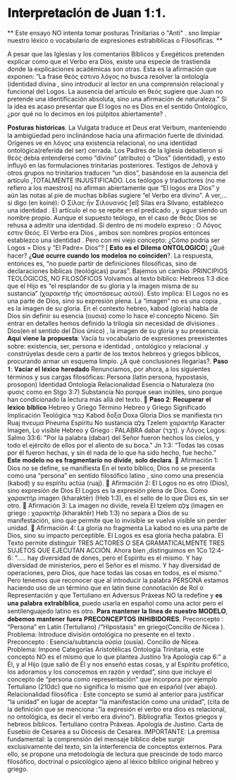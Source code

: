 # 𝐈𝐧𝐭𝐞𝐫𝐩𝐫𝐞𝐭𝐚𝐜𝐢ó𝐧 𝐝𝐞 𝐉𝐮𝐚𝐧 𝟏:𝟏.
** Este ensayo NO intenta tomar posturas Trinitarias o "Anti" . sno limpiar nuestro léxico o vocabulario de expresiones estrabiblicas o Filosóficas. **

A pesar que las Iglesias y los comentarios Bíblicos y Exegéticos pretenden explicar como que el Verbo era Dios, existe una especie de trastienda donde la explicaciones académicas son otras.
Esta es la afirmación que exponen: “La frase θεός  εστινο λόγος no busca resolver la ontología (identidad divina , sino introducir al lector en una comprensión relacional y funcional del Logos. La ausencia del artículo en θεός sugiere que Juan no pretende una identificación absoluta, sino una afirmación de naturaleza.”
Si la idea es acaso presentar que El logos no es Dios en el sentido Ontológico, ¿por qué no lo decimos en los púlpitos abiertamente? . 

𝐏𝐨𝐬𝐭𝐮𝐫𝐚𝐬 𝐡𝐢𝐬𝐭𝐨́𝐫𝐢𝐜𝐚𝐬.
La Vulgata traduce et Deus erat Verbum, manteniendo la ambigüedad pero inclinándose hacia una afirmación fuerte de divinidad.
Orígenes ve en λόγος una existencia relacional, no una identidad ontológica(referida del ser) cerrada.
Los Padres de la Iglesia debatieron si θεός debía entenderse como “divino” (atributo) o “Dios” (identidad), y esto influyó en las formulaciones trinitarias posteriores.
Testigos de Jehová y otros grupos no trinitarios traducen “un dios”, basándose en la ausencia del artículo ,TOTALMENTE INJUSTIFICADO.
Los teólogos y traductores (no me refiero a los maestros) no  afirman abiertamente que “El logos era Dios” y aún las notas al pie de muchas biblias sugiere “el Verbo era divino”.
 A ver,... si digo (en koiné): 
Ο Σίλας ἦν Σιλουανός [el] Silas era Silvano, establezco una identidad .
El artículo el no se repite en el predicado , y sigue siendo un nombre propio.
Aunque el supuesto teólogo, en el caso de θεός Dios se rehusa a admitir una identidad.
Si dentro de mi modelo expreso :
Ο Λόγος εστιν Θεός. El Verbo era Dios , ambos son nombres propios entonces establezco una identidad .
Pero con mi viejo concepto: ¿Cómo podría ser Logos = Dios y “El Padre= Dios”? [ 𝐄𝐬𝐭𝐨 𝐞𝐬 𝐞𝐥 𝐃𝐢𝐥𝐞𝐦𝐚 𝐎𝐍𝐓𝐎𝐋𝐎́𝐆𝐈𝐂𝐎] ¿Qué hacer?
¿𝐐𝐮𝐞́ 𝐨𝐜𝐮𝐫𝐫𝐞 𝐜𝐮𝐚𝐧𝐝𝐨 𝐥𝐨𝐬 𝐦𝐨𝐝𝐞𝐥𝐨𝐬 𝐧𝐨 𝐜𝐨𝐢𝐧𝐜𝐢𝐝𝐞𝐧?.
La respuesta, entonces es, “no puede partir de definiciones filosóficas, sino de declaraciones bíblicas (teológicas) puras”.
Bajemos un cambio :PRINCIPIOS TEOLÓGICOS, NO FILOSÓFICOS
Volvamos al texto bíblico:
Hebreos 1:3 dice que el Hijo es “el resplandor de su gloria y la imagen misma de su sustancia” (χαρακτὴρ τῆς ὑποστάσεως αὐτοῦ). Esto implica:
El Logos no es una parte de Dios, sino su expresión plena.
La “imagen” no es una copia , es la imagen de su gloria.
En el contexto hebreo, kabod (gloria) habla de Dios sin definir su esencia (ουσια) como lo hace el concepto Niceno.
Sin entrar en detalles hemos definido la trilogía sin necesidad de divisiones .
Dios(en el sentido del Dios único) , la imagen de su gloria y su presencia.
𝐀𝐪𝐮𝐢 𝐯𝐢𝐞𝐧𝐞 𝐥𝐚 𝐩𝐫𝐨𝐩𝐮𝐞𝐬𝐭𝐚:
Vacía tu vocabulario de expresiones preexistentes sobre: existencia, ser, persona e identidad , ontológico y relacional .y constrúyelas desde cero a partir de los textos hebreos y griegos bíblicos, procurando armar un esquema limpio. ¿A qué conclusiones llegarías?.
𝐏𝐚𝐬𝐨 𝟏: 𝐕𝐚𝐜𝐢𝐚𝐫 𝐞𝐥 𝐥𝐞́𝐱𝐢𝐜𝐨 𝐡𝐞𝐫𝐞𝐝𝐚𝐝𝐨
Renunciamos, por ahora, a los siguientes términos y sus cargas filosóficas:
Persona (latín persona, hypostasis, prosopon)
Identidad
Ontología
Relacionalidad
Esencia o  Naturaleza (no φυσις como en Stgo 3:7)
Substancia
No porque sean inútiles, sino porque han condicionado la lectura más allá del texto.
📜 𝐏𝐚𝐬𝐨 𝟐: 𝐑𝐞𝐜𝐮𝐩𝐞𝐫𝐚𝐫 𝐞𝐥 𝐥𝐞́𝐱𝐢𝐜𝐨 𝐛𝐢́𝐛𝐥𝐢𝐜𝐨
Hebreo y Griego
Término Hebreo y Griego     Significado         Implicación Teológica
כָּבוֹד Kabod δοξα   Doxa      Gloria         Dios se manifiesta
רוּחַ Ruaj πνευμα Pneuma    Espíritu    No sustancia
צֶלֶם  Tzelem χαρακτήρ Karacter Imagen,   Lo visible
Hebreo y Griego : PALABRA
dabar (דָּבָר). y Λόγος Logos: 
Salmo 33:6: "Por la palabra (dabar) del Señor fueron hechos los cielos, y todo el ejército de ellos por el aliento de su boca."
Jn 1:3: “Todas las cosas por él fueron hechas, y sin él nada de lo que ha sido hecho, fue hecho.”
𝐄𝐬𝐭𝐞 𝐦𝐨𝐝𝐞𝐥𝐨 𝐧𝐨 𝐞𝐬 𝐟𝐫𝐚𝐠𝐦𝐞𝐧𝐭𝐚𝐫𝐢𝐨 𝐧𝐨 𝐝𝐢𝐯𝐢𝐝𝐞, 𝐬𝐨𝐥𝐨 𝐝𝐞𝐜𝐥𝐚𝐫𝐚.
🔹 Afirmación 1: Dios no se define, se manifiesta
En el texto bíblico, Dios no se presenta como una “persona” en sentido filosófico latino , sino como una presencia (kabod) y su espíritu  actúa (ruaj).
🔹 Afirmación 2: El Logos no es otro (Dios), sino expresión de Dios
El Logos es la expresión plena de Dios.
 Como χαρακτήρ imagen  (kharaktēr) (Heb 1:3), es el sello de lo que Dios es, sin ser otro.
🔹 Afirmación 3: La imagen no divide, revela
El tzelem צֶלֶם (imagen en griego : χαρακτήρ (kharaktēr) Heb 1:3) no separa a Dios de su manifestación, sino que permite que lo invisible se vuelva visible sin perder unidad.
🔹 Afirmación 4: La gloria no fragmenta
La kabod no es una parte de Dios, sino su impacto perceptible. El Logos es esa gloria hecha palabra.
El Texto permite distinguir TRES ACTORES O SEA GRAMATICALMENTE TRES SUJETOS QUE EJECUTAN ACCIÓN.
Ahora bien ,distinguimos en  1Co 12:4-6: “.....  hay diversidad de dones, pero el Espíritu es el mismo. Y hay diversidad de ministerios, pero el Señor es el mismo. Y hay diversidad de operaciones, pero Dios, que hace todas las cosas en todos, es el mismo.”
Pero tenemos que reconocer que al introducir la palabra PERSONA estamos haciendo uso de un término que en latín tiene connotación de Rol o Representación y que Tertuliano en Adversus Práxeas NO la redefine  y  𝐞𝐬 𝐮𝐧𝐚 𝐩𝐚𝐥𝐚𝐛𝐫𝐚 𝐞𝐱𝐭𝐫𝐚𝐛𝐢́𝐛𝐥𝐢𝐜𝐚, puedo usarla en español como una actor pero el sentilenguajedo latino es otro.
𝐏𝐚𝐫𝐚 𝐦𝐚𝐧𝐭𝐞𝐧𝐞𝐫 𝐥𝐚 𝐥𝐢́𝐧𝐞𝐚 𝐝𝐞 𝐧𝐮𝐞𝐬𝐭𝐫𝐨 𝐌𝐎𝐃𝐄𝐋𝐎, 𝐝𝐞𝐛𝐞𝐦𝐨𝐬 𝐦𝐚𝐧𝐭𝐞𝐧𝐞𝐫 𝐟𝐮𝐞𝐫𝐚 𝐏𝐑𝐄𝐂𝐎𝐍𝐂𝐄𝐏𝐓𝐎𝐒 𝐈𝐍𝐇𝐈𝐁𝐈𝐃𝐎𝐑𝐄𝐒.
Preconcepto : “Persona” en Latín (Tertuliano) /”Hipostasis” en griego(Concilio de Nicea ). 
Problema:  Introduce división ontológica no presente en el texto .
Preconcepto : Esencia/subtancia οὐσία (ousía). Concilio  de Nicea.
Problema: Impone Categorías Aristotélicas
Ontología Trinitaria, este concepto NO es el mismo que lo que plantea Justino 1ra Apología cap 6:”  a Él, y al Hijo (que salió de Él y nos enseñó estas cosas, y al Espíritu profético, los adoramos y los conocemos en razón y verdad”, sino que incluye el concepto de “persona como representación” que incorpora por ejemplo Tertuliano (210dc) que no significa lo mismo que en español (ver abajo).
Relacionalidad filosófica : Este concepto se sumó al anterior para justificar “la unidad” en lugar de aceptar “la manifestación como una unidad”, (cita de la definición que se menciona :”la expresión el verbo era dios es relacional, no ontológica, es decir el verbo era divino”).
Bibliografia:
Textos griegos y hebreos bíblicos.
Tertuliano contra Práxeas.
Apología  de Justino.
Carta de Eusebio de Cesarea a su Diócesis de Cesarea.
IMPORTANTE:
La premisa fundamental: la comprensión del mensaje bíblico debe surgir exclusivamente del texto, sin la interferencia de conceptos externos. Para ello, se propone una metodología de lectura que prescinde de todo marco filosófico, doctrinal o psicológico ajeno al léxico bíblico original hebreo y griego.
